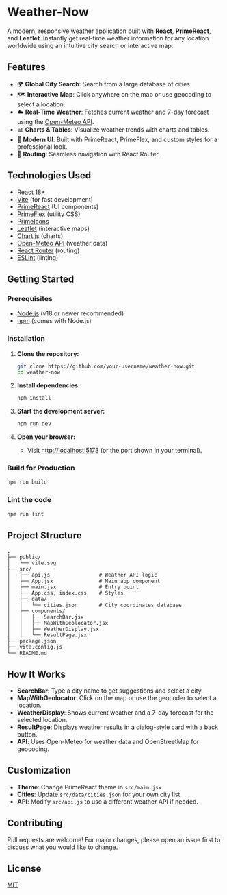 # Weather-Now

A modern, responsive weather application built with **React**, **PrimeReact**, and **Leaflet**. Instantly get real-time weather information for any location worldwide using an intuitive city search or interactive map.

## Features

- 🌍 **Global City Search**: Search from a large database of cities.
- 🗺️ **Interactive Map**: Click anywhere on the map or use geocoding to select a location.
- ☁️ **Real-Time Weather**: Fetches current weather and 7-day forecast using the [Open-Meteo API](https://open-meteo.com/).
- 📊 **Charts & Tables**: Visualize weather trends with charts and tables.
- 💎 **Modern UI**: Built with PrimeReact, PrimeFlex, and custom styles for a professional look.
- 🔄 **Routing**: Seamless navigation with React Router.

## Technologies Used

- [React 18+](https://react.dev/)
- [Vite](https://vitejs.dev/) (for fast development)
- [PrimeReact](https://primereact.org/) (UI components)
- [PrimeFlex](https://www.primefaces.org/primeflex/) (utility CSS)
- [PrimeIcons](https://www.primefaces.org/primeicons/)
- [Leaflet](https://leafletjs.com/) (interactive maps)
- [Chart.js](https://www.chartjs.org/) (charts)
- [Open-Meteo API](https://open-meteo.com/) (weather data)
- [React Router](https://reactrouter.com/) (routing)
- [ESLint](https://eslint.org/) (linting)

## Getting Started

### Prerequisites

- [Node.js](https://nodejs.org/) (v18 or newer recommended)
- [npm](https://www.npmjs.com/) (comes with Node.js)

### Installation

1. **Clone the repository:**
	```sh
	git clone https://github.com/your-username/weather-now.git
	cd weather-now
	```

2. **Install dependencies:**
	```sh
	npm install
	```

3. **Start the development server:**
	```sh
	npm run dev
	```

4. **Open your browser:**
	- Visit [http://localhost:5173](http://localhost:5173) (or the port shown in your terminal).

### Build for Production

```sh
npm run build
```

### Lint the code

```sh
npm run lint
```

## Project Structure

```
.
├── public/
│   └── vite.svg
├── src/
│   ├── api.js                # Weather API logic
│   ├── App.jsx               # Main app component
│   ├── main.jsx              # Entry point
│   ├── App.css, index.css    # Styles
│   ├── data/
│   │   └── cities.json       # City coordinates database
│   ├── components/
│   │   ├── SearchBar.jsx
│   │   ├── MapWithGeolocator.jsx
│   │   ├── WeatherDisplay.jsx
│   │   └── ResultPage.jsx
├── package.json
├── vite.config.js
└── README.md
```

## How It Works

- **SearchBar**: Type a city name to get suggestions and select a city.
- **MapWithGeolocator**: Click on the map or use the geocoder to select a location.
- **WeatherDisplay**: Shows current weather and a 7-day forecast for the selected location.
- **ResultPage**: Displays weather results in a dialog-style card with a back button.
- **API**: Uses Open-Meteo for weather data and OpenStreetMap for geocoding.

## Customization

- **Theme**: Change PrimeReact theme in `src/main.jsx`.
- **Cities**: Update `src/data/cities.json` for your own city list.
- **API**: Modify `src/api.js` to use a different weather API if needed.

## Contributing

Pull requests are welcome! For major changes, please open an issue first to discuss what you would like to change.

## License

[MIT](LICENSE)
